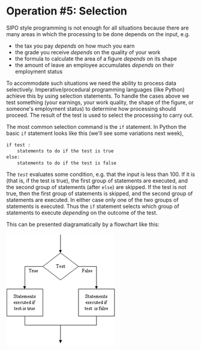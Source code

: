 # Operation #5: Selection

SIPO style programming is not enough for all situations because there
are many areas in which the processing to be done depends on the input,
e.g.

-   the tax you pay *depends* on how much you earn
-   the grade you receive *depends* on the quality of your work
-   the formula to calculate the area of a figure *depends* on its shape
-   the amount of leave an employee accumulates *depends* on their
    employment status

To accommodate such situations we need the ability to process data
selectively. Imperative/procedural programming languages (like Python)
achieve this by using selection statements. To handle the cases above we
test something (your earnings, your work quality, the shape of the
figure, or someone's employment status) to determine how processing
should proceed. The result of the test is used to select the processing
to carry out.

The most common selection command is the `if` statement. In Python the
basic `if` statement looks like this (we'll see some variations next
week),

    if test :
        statements to do if the test is true
    else:
        statements to do if the test is false

The *`test`* evaluates some condition, e.g. that the input is less than
100. If it is (that is, if the test is true), the first group of
statements are executed, and the second group of statements
(after `else`) are skipped. If the test is not true, then the first
group of statements is skipped, and the second group of statements are
executed. In either case only one of the two groups of statements is
executed. Thus the `if` statement selects which group of statements to
execute *depending* on the outcome of the test.

This can be presented diagramatically by a flowchart like this:

![.](10_If_flowchart.gif)
